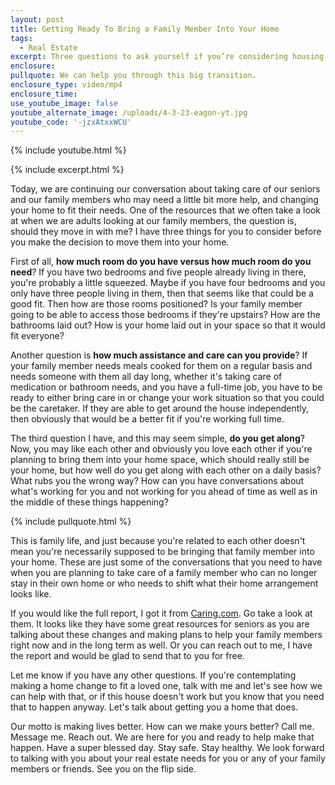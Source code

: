 ```yaml
---
layout: post
title: Getting Ready To Bring a Family Member Into Your Home
tags:
  - Real Estate
excerpt: Three questions to ask yourself if you’re considering housing a loved one.
enclosure:
pullquote: We can help you through this big transition.
enclosure_type: video/mp4
enclosure_time:
use_youtube_image: false
youtube_alternate_image: /uploads/4-3-23-eagon-yt.jpg
youtube_code: '-jzxAtxxWCU'
---
```

{% include youtube.html %}

{% include excerpt.html %}

Today, we are continuing our conversation about taking care of our seniors and our family members who may need a little bit more help, and changing your home to fit their needs. One of the resources that we often take a look at when we are adults looking at our family members, the question is, should they move in with me? I have three things for you to consider before you make the decision to move them into your home.&nbsp;

First of all, **how much room do you have versus how much room do you need**? If you have two bedrooms and five people already living in there, you're probably a little squeezed. Maybe if you have four bedrooms and you only have three people living in them, then that seems like that could be a good fit. Then how are those rooms positioned? Is your family member going to be able to access those bedrooms if they're upstairs? How are the bathrooms laid out? How is your home laid out in your space so that it would fit everyone?&nbsp;

Another question is **how much assistance and care can you provide**? If your family member needs meals cooked for them on a regular basis and needs someone with them all day long, whether it's taking care of medication or bathroom needs, and you have a full-time job, you have to be ready to either bring care in or change your work situation so that you could be the caretaker. If they are able to get around the house independently, then obviously that would be a better fit if you're working full time.&nbsp;

The third question I have, and this may seem simple, **do you get along**? Now, you may like each other and obviously you love each other if you're planning to bring them into your home space, which should really still be your home, but how well do you get along with each other on a daily basis? What rubs you the wrong way? How can you have conversations about what's working for you and not working for you ahead of time as well as in the middle of these things happening?

{% include pullquote.html %}

This is family life, and just because you're related to each other doesn't mean you're necessarily supposed to be bringing that family member into your home. These are just some of the conversations that you need to have when you are planning to take care of a family member who can no longer stay in their own home or who needs to shift what their home arrangement looks like.&nbsp;

If you would like the full report, I got it from [Caring.com](https://www.caring.com/). Go take a look at them. It looks like they have some great resources for seniors as you are talking about these changes and making plans to help your family members right now and in the long term as well. Or you can reach out to me, I have the report and would be glad to send that to you for free.&nbsp;

Let me know if you have any other questions. If you're contemplating making a home change to fit a loved one, talk with me and let's see how we can help with that, or if this house doesn't work but you know that you need that to happen anyway. Let's talk about getting you a home that does.

Our motto is making lives better. How can we make yours better? Call me. Message me. Reach out. We are here for you and ready to help make that happen. Have a super blessed day. Stay safe. Stay healthy. We look forward to talking with you about your real estate needs for you or any of your family members or friends. See you on the flip side.